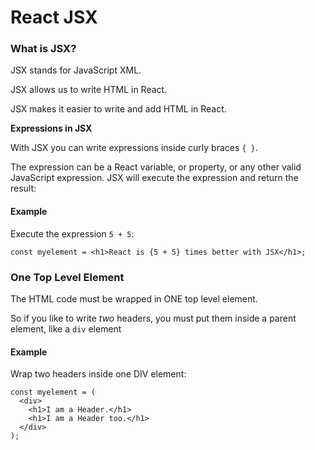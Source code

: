 # React JSX

### What is JSX?

JSX stands for JavaScript XML.

JSX allows us to write HTML in React.

JSX makes it easier to write and add HTML in React.



**Expressions in JSX**

With JSX you can write expressions inside curly braces `{ }`.

The expression can be a React variable, or property, or any other valid JavaScript expression. JSX will execute the expression and return the result:

#### Example

Execute the expression `5 + 5`:

```text
const myelement = <h1>React is {5 + 5} times better with JSX</h1>;
```





### One Top Level Element

The HTML code must be wrapped in ONE top level element.

So if you like to write _two_ headers, you must put them inside a parent element, like a `div` element

#### Example

Wrap two headers inside one DIV element:

```text
const myelement = (
  <div>
    <h1>I am a Header.</h1>
    <h1>I am a Header too.</h1>
  </div>
);
```

